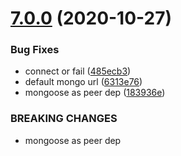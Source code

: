 # [7.0.0](https://github.com/pagerinc/hapi-mongo/compare/v6.1.0...v7.0.0) (2020-10-27)


### Bug Fixes

* connect or fail ([485ecb3](https://github.com/pagerinc/hapi-mongo/commit/485ecb31fc94986763fe3be9f296468f6dec286d))
* default mongo url ([6313e76](https://github.com/pagerinc/hapi-mongo/commit/6313e76597e213c231761465d9a4d2ffe14475e6))
* mongoose as peer dep ([183936e](https://github.com/pagerinc/hapi-mongo/commit/183936e7307cfef121019cac4dca21f569d8b1c7))


### BREAKING CHANGES

* mongoose as peer dep
